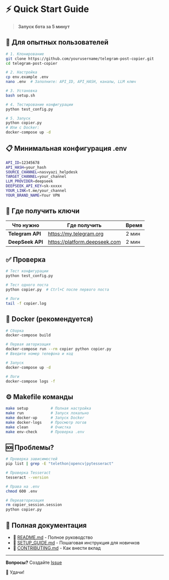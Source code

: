 # ⚡ Quick Start Guide

> **Запуск бота за 5 минут**

## 🚀 Для опытных пользователей

```bash
# 1. Клонирование
git clone https://github.com/yourusername/telegram-post-copier.git
cd telegram-post-copier

# 2. Настройка
cp env.example .env
nano .env  # Заполните: API_ID, API_HASH, каналы, LLM ключ

# 3. Установка
bash setup.sh

# 4. Тестирование конфигурации
python test_config.py

# 5. Запуск
python copier.py
# Или с Docker:
docker-compose up -d
```

## 📋 Минимальная конфигурация .env

```bash
API_ID=12345678
API_HASH=your_hash
SOURCE_CHANNEL=nasvyazi_helpdesk
TARGET_CHANNEL=your_channel
LLM_PROVIDER=deepseek
DEEPSEEK_API_KEY=sk-xxxxx
YOUR_LINK=t.me/your_channel
YOUR_BRAND_NAME=Your VPN
```

## 🔑 Где получить ключи

| Что нужно | Где получить | Время |
|-----------|--------------|-------|
| **Telegram API** | https://my.telegram.org | 2 мин |
| **DeepSeek API** | https://platform.deepseek.com | 2 мин |

## ✅ Проверка

```bash
# Тест конфигурации
python test_config.py

# Тест одного поста
python copier.py  # Ctrl+C после первого поста

# Логи
tail -f copier.log
```

## 🐳 Docker (рекомендуется)

```bash
# Сборка
docker-compose build

# Первая авторизация
docker-compose run --rm copier python copier.py
# Введите номер телефона и код

# Запуск
docker-compose up -d

# Логи
docker-compose logs -f
```

## ⚙️ Makefile команды

```bash
make setup          # Полная настройка
make run            # Запуск локально
make docker-up      # Запуск Docker
make docker-logs    # Просмотр логов
make clean          # Очистка
make env-check      # Проверка .env
```

## 🆘 Проблемы?

```bash
# Проверка зависимостей
pip list | grep -E "telethon|opencv|pytesseract"

# Проверка Tesseract
tesseract --version

# Права на .env
chmod 600 .env

# Переавторизация
rm copier_session.session
python copier.py
```

## 📖 Полная документация

- 📘 [README.md](README.md) - Полное руководство
- 📗 [SETUP_GUIDE.md](SETUP_GUIDE.md) - Пошаговая инструкция для новичков
- 📕 [CONTRIBUTING.md](CONTRIBUTING.md) - Как внести вклад

---

**Вопросы?** Создайте [Issue](https://github.com/yourusername/telegram-post-copier/issues)

🦄 Удачи!

